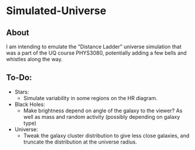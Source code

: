 # Simulated-Universe
## About
I am intending to emulate the "Distance Ladder" universe simulation that was a part of the UQ course PHYS3080, potentially adding a few bells and whistles along the way. 

## To-Do:
 - Stars:
    - Simulate variability in some regions on the HR diagram. 
 - Black Holes:
    - Make brightness depend on angle of the galaxy to the viewer? As well as mass and random activity (possibly depending on galaxy type)
 - Universe:
	- Tweak the galaxy cluster distribution to give less close galaxies, and truncate the distribution at the universe radius.
